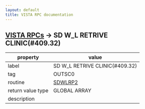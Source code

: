 ```yaml
---
layout: default
title: VISTA RPC documentation
---
```




## [VISTA RPCs](TableOfContent.md) &#8594; SD W_L RETRIVE CLINIC(#409.32) 

 property | value 
--- | --- 
 label | SD W_L RETRIVE CLINIC(#409.32)
 tag | OUTSC0
 routine | [SDWLRP2](http://code.osehra.org/dox/Routine_SDWLRP2_source.html)
 return value type | GLOBAL ARRAY
 description | 